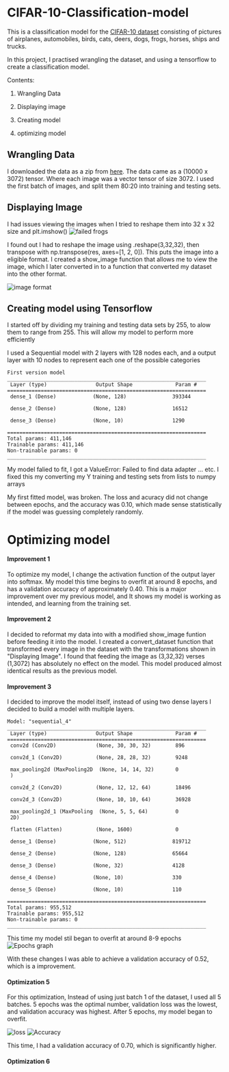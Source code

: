 # CIFAR-10-Classification-model

This is a classification model for the [CIFAR-10 dataset](https://www.cs.toronto.edu/~kriz/cifar.html) consisting of pictures of airplanes, automobiles, birds, cats, deers, dogs, frogs, horses, ships and trucks.

In this project, I practised wrangling the dataset, and using a tensorflow to create a classification model.


Contents:

1. Wrangling Data

2. Displaying image

3. Creating model

4. optimizing model



Wrangling Data
---
I downloaded the data as a zip from [here](https://www.cs.toronto.edu/~kriz/cifar.html). The data came as a (10000 x 3072) tensor. Where each image was a vector tensor of size 3072. I used the first batch of images, and split them 80:20 into training and testing sets.


Displaying Image
---
I had issues viewing the images when I tried to reshape them into 32 x 32 size and plt.imshow()
![failed frogs](/failed%20frogs.png "Failed Frogs png")

 I found out I had to reshape the image using .reshape(3,32,32), then transpose with np.transpose(res, axes=[1, 2, 0]). This puts the image into a eligible format. I created a show_image function that allows me to view the image, which I later converted in to a function that converted my dataset into the other format.
 
 ![image format](/cifar-10%20tranpose%20images.png "Image format png")



Creating model using Tensorflow
---
I started off by dividing my training and testing data sets by 255, to alow them to range from 255. This will allow my model to perform more efficiently

I used a Sequential model with 2 layers with 128 nodes each, and a output layer with 10 nodes to represent each one of the possible categories

```
First version model
_________________________________________________________________
 Layer (type)                Output Shape              Param #   
=================================================================
 dense_1 (Dense)            (None, 128)               393344    
                                                                 
 dense_2 (Dense)            (None, 128)               16512     
                                                                 
 dense_3 (Dense)            (None, 10)                1290      
                                                                 
=================================================================
Total params: 411,146
Trainable params: 411,146
Non-trainable params: 0
_________________________________________________________________
```

My model falied to fit, I got a ValueError: Failed to find data adapter ... etc. I fixed this my converting my Y training and testing sets from lists to numpy arrays

My first fitted model, was broken. The loss and acuracy did not change between epochs, and the accuracy was 0.10, which made sense statistically if the model was guessing completely randomly.

# Optimizing model

#### Improvement 1
To optimize my model, I change the activation function of the output layer into softmax. My model this time begins to overfit at around 8 epochs, and has a validation accuracy of approximately 0.40. This is a major improvement over my previous model, and It shows my model is working as intended, and learning from the training set.

#### Improvement 2
I decided to reformat my data into with a modified show_image funtion before feeding it into the model. I created a convert_dataset function that transformed every image in the dataset with the transformations shown in "Displaying Image". I found that feeding the image as (3,32,32) verses (1,3072) has absolutely no effect on the model. This model produced almost identical results as the previous model.

#### Improvement 3
I decided to improve the model itself, instead of using two dense layers I decided to build a model with multiple layers. 
```
Model: "sequential_4"
_________________________________________________________________
 Layer (type)                Output Shape              Param #   
=================================================================
 conv2d (Conv2D)             (None, 30, 30, 32)        896       
                                                                 
 conv2d_1 (Conv2D)           (None, 28, 28, 32)        9248      
                                                                 
 max_pooling2d (MaxPooling2D  (None, 14, 14, 32)       0         
 )                                                               
                                                                 
 conv2d_2 (Conv2D)           (None, 12, 12, 64)        18496     
                                                                 
 conv2d_3 (Conv2D)           (None, 10, 10, 64)        36928     
                                                                 
 max_pooling2d_1 (MaxPooling  (None, 5, 5, 64)         0         
 2D)                                                             
                                                                 
 flatten (Flatten)           (None, 1600)              0         
                                                                 
 dense_1 (Dense)            (None, 512)               819712    
                                                                 
 dense_2 (Dense)            (None, 128)               65664     
                                                                 
 dense_3 (Dense)            (None, 32)                4128      
                                                                 
 dense_4 (Dense)            (None, 10)                330       
                                                                 
 dense_5 (Dense)            (None, 10)                110       
                                                                 
=================================================================
Total params: 955,512
Trainable params: 955,512
Non-trainable params: 0
_________________________________________________________________
```
This time my model stil began to overfit at around 8-9 epochs
![Epochs graph](/50%20epoch%20test.png "epochs graph")

With these changes I was able to achieve a validation accuracy of 0.52, which is a improvement.


#### Optimization 5

For this optimization, Instead of using just batch 1 of the dataset, I used all 5 batches. 5 epochs was the optimal number, validation loss was the lowest, and validation accuracy was highest. After 5 epochs, my model began to overfit. 

![loss](/model%205%20accuracy%20and%20validation%20accuracy.png)
![Accuracy](/model%205%20validation%20loss%20and%20loss.png)

This time, I had a validation accuracy of 0.70, which is significantly higher.

#### Optimization 6


